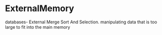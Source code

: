 # ExternalMemory
databases- External Merge Sort And Selection.
manipulating data that is too large to fit into the main memory
